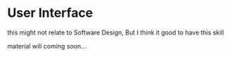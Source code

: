 # User Interface

this might not relate to Software Design, But I think it good to have this skill

material will coming soon...
